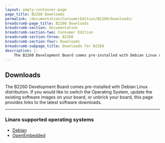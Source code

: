 ```yaml
---
layout: empty-container-page
page_title: B2260 Downloads
permalink: /documentation/ConsumerEdition/B2260/Downloads/
breadcrumb-page_title: B2260 Downloads
breadcrumb-section: Documentation
breadcrumb-section-two: Consumer Edition
breadcrumb-section-three: B2260
breadcrumb-section-four: Downloads
breadcrumb-subpage_title: Downloads for B2260
description: |-
    The B2260 Development Board comes pre-installed with Debian Linux distribution. If you would like to switch the Operating System, update the existing software images on your board, or unbrick your board, this page provides links to the latest software downloads.
---
```

## Downloads

The B2260 Development Board comes pre-installed with Debian Linux distribution. If you would like to switch the Operating System, update the existing software images on your board, or unbrick your board, this page provides links to the latest software downloads.

***

### Linaro supported operating systems

- [Debian](Debian.md)
- [OpenEmbedded](OpenEmbedded.md)
